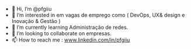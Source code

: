- 👋 Hi, I’m @pfgiiu
- 👀 I’m interested in em vagas de emprego como ( DevOps, UX& design e Inovação & Gestão )
- 🌱 I’m currently learning  Administração de redes.
- 💞️ I’m looking to collaborate on  empresas.
- 📫 How to reach me : www.linkedin.com/in/pfgiiu
<!---
pfgiiu/pfgiiu is a ✨ special ✨ repository because its `README.md` (this file) appears on your GitHub profile.
You can click the Preview link to take a look at your changes.
--->
